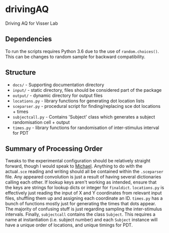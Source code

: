 # drivingAQ
Driving AQ for Visser Lab

## Dependencies

To run the scripts requires Python 3.6 due to the use of `random.choices()`.
This can be changes to random sample for backward compatibility.


## Structure
* `docs/` - Supporting documentation directory
* `input/` - static directory, files should be considered part of the package
* `output/` - dynamic directory for output files
* `locations.py` - library functions for generating dot location lists
* `sceparser.py` - procedural script for finding/replacing sce dot locations + times 
* `subjectcall.py` - Contains 'Subject' class which generates a subject randomisation cell + output
* `times.py` -  library functions for randomisation of inter-stimulus interval for PDT

## Summary of Processing Order

Tweaks to the experimental configuration should be relatively straight forward,
though I would speak to [Michael](mailto:michael.wilson@uwa.edu.au). Anything to
do with the actual`.sce` reading and writing should all be contained within the
`.sceparser` file. Any appeared convolution is just a result of having several
dictionaries calling each other. If lookup keys aren't working as intended,
ensure that the keys are strings for lookup dicts or integer for `finaldict`.
`locations.py` is effectively just reading the input of X and Y coordinates from
relevant input files, shuffling them up and assigning each coordinate an ID.
`times.py` has a bunch of functions mostly just for generating the times that dots
appear. The majority of confusing stuff is just regarding sampling the
inter-stimulus intervals. Finally, `subjectcall` contains the class `Subject`.
This requires a name at instantiation (i.e. subject number) and each `Subject`
instance will have a unique order of locations, and unique timings for PDT.

